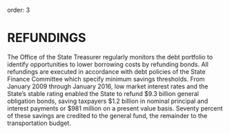 order: 3

# REFUNDINGS
The Office of the State Treasurer regularly monitors the debt portfolio to identify opportunities to lower borrowing
costs by refunding bonds. All refundings are executed in accordance with debt policies of the State Finance Committee
which specify minimum savings thresholds. From January 2009 through January 2016, low market interest rates and the
 State’s stable rating enabled the State to refund $9.3 billion general obligation bonds, saving taxpayers $1.2
  billion in nominal principal and interest payments or $981 million on a present value basis. Seventy percent of these
  savings are credited to the general fund, the remainder to the transportation budget.

